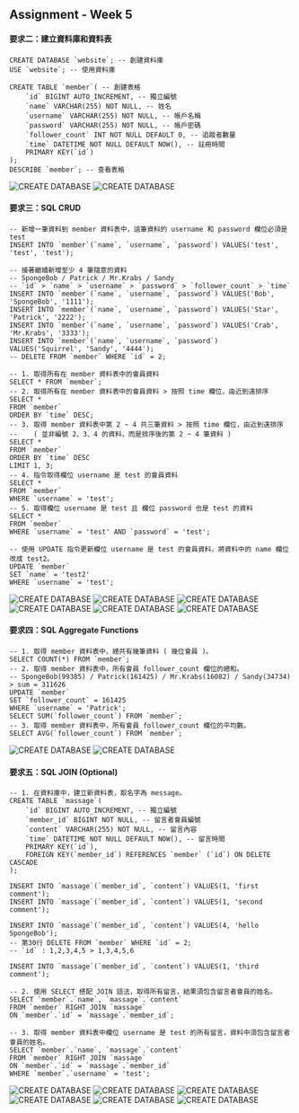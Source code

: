 ## Assignment - Week 5

#### 要求二：建立資料庫和資料表

```
CREATE DATABASE `website`; -- 創建資料庫
USE `website`; -- 使用資料庫 

CREATE TABLE `member`( -- 創建表格 
    `id` BIGINT AUTO_INCREMENT, -- 獨立編號
    `name` VARCHAR(255) NOT NULL, -- 姓名
    `username` VARCHAR(255) NOT NULL, -- 帳戶名稱
    `password` VARCHAR(255) NOT NULL, -- 帳戶密碼
    `follower_count` INT NOT NULL DEFAULT 0, -- 追蹤者數量
    `time` DATETIME NOT NULL DEFAULT NOW(), -- 註冊時間
    PRIMARY KEY(`id`)
);
DESCRIBE `member`; -- 查看表格 
```
![CREATE DATABASE](/images/1.png)
![CREATE DATABASE](/images/2.png)

#### 要求三：SQL CRUD

```
-- 新增一筆資料到 member 資料表中，這筆資料的 username 和 password 欄位必須是 test
INSERT INTO `member`(`name`, `username`, `password`) VALUES('test', 'test', 'test');

-- 接著繼續新增至少 4 筆隨意的資料
-- SpongeBob / Patrick / Mr.Krabs / Sandy
-- `id` > `name` > `username` > `password` > `follower_count` > `time`
INSERT INTO `member`(`name`, `username`, `password`) VALUES('Bob', 'SpongeBob', '1111');
INSERT INTO `member`(`name`, `username`, `password`) VALUES('Star', 'Patrick', '2222');
INSERT INTO `member`(`name`, `username`, `password`) VALUES('Crab', 'Mr.Krabs', '3333');
INSERT INTO `member`(`name`, `username`, `password`) VALUES('Squirrel', 'Sandy', '4444');
-- DELETE FROM `member` WHERE `id` = 2;

-- 1. 取得所有在 member 資料表中的會員資料
SELECT * FROM `member`; 
-- 2. 取得所有在 member 資料表中的會員資料 > 按照 time 欄位，由近到遠排序
SELECT * 
FROM `member`
ORDER BY `time` DESC;
-- 3. 取得 member 資料表中第 2 ~ 4 共三筆資料 > 按照 time 欄位，由近到遠排序
--    ( 並非編號 2、3、4 的資料，而是排序後的第 2 ~ 4 筆資料 )
SELECT *
FROM `member`
ORDER BY `time` DESC
LIMIT 1, 3;
-- 4. 指令取得欄位 username 是 test 的會員資料
SELECT *
FROM `member`
WHERE `username` = 'test';
-- 5. 取得欄位 username 是 test 且 欄位 password 也是 test 的資料
SELECT *
FROM `member`
WHERE `username` = 'test' AND `password` = 'test';

-- 使用 UPDATE 指令更新欄位 username 是 test 的會員資料，將資料中的 name 欄位改成 test2。
UPDATE `member`
SET `name` = 'test2'
WHERE `username` = 'test';
```
![CREATE DATABASE](/images/3.png)
![CREATE DATABASE](/images/4.png)
![CREATE DATABASE](/images/5.png)
![CREATE DATABASE](/images/6.png)
![CREATE DATABASE](/images/7.png)
![CREATE DATABASE](/images/8.png)

#### 要求四：SQL Aggregate Functions

```
-- 1. 取得 member 資料表中，總共有幾筆資料 ( 幾位會員 )。
SELECT COUNT(*) FROM `member`;
-- 2. 取得 member 資料表中，所有會員 follower_count 欄位的總和。
-- SpongeBob(99385) / Patrick(161425) / Mr.Krabs(16082) / Sandy(34734) > sum = 311626
UPDATE `member`
SET `follower_count` = 161425
WHERE `username` = 'Patrick';
SELECT SUM(`follower_count`) FROM `member`;
-- 3. 取得 member 資料表中，所有會員 follower_count 欄位的平均數。
SELECT AVG(`follower_count`) FROM `member`;
```
![CREATE DATABASE](/images/9.png)
![CREATE DATABASE](/images/10.png)

#### 要求五：SQL JOIN (Optional)

```
-- 1. 在資料庫中，建立新資料表，取名字為 message。
CREATE TABLE `massage`(
    `id` BIGINT AUTO_INCREMENT, -- 獨立編號
    `member_id` BIGINT NOT NULL, -- 留言者會員編號
    `content` VARCHAR(255) NOT NULL, -- 留言內容
    `time` DATETIME NOT NULL DEFAULT NOW(), -- 留言時間
    PRIMARY KEY(`id`),
    FOREIGN KEY(`member_id`) REFERENCES `member` (`id`) ON DELETE CASCADE
);

INSERT INTO `massage`(`member_id`, `content`) VALUES(1, 'first comment');
INSERT INTO `massage`(`member_id`, `content`) VALUES(1, 'second comment');

INSERT INTO `massage`(`member_id`, `content`) VALUES(4, 'hello SpongeBob'); 
-- 第30行 DELETE FROM `member` WHERE `id` = 2; 
-- `id` : 1,2,3,4,5 > 1,3,4,5,6

INSERT INTO `massage`(`member_id`, `content`) VALUES(1, 'third comment');

-- 2. 使用 SELECT 搭配 JOIN 語法，取得所有留言，結果須包含留言者會員的姓名。
SELECT `member`.`name`, `massage`.`content`
FROM `member` RIGHT JOIN `massage`
ON `member`.`id` = `massage`.`member_id`;

-- 3. 取得 member 資料表中欄位 username 是 test 的所有留言，資料中須包含留言者會員的姓名。
SELECT `member`.`name`, `massage`.`content`
FROM `member` RIGHT JOIN `massage`
ON `member`.`id` = `massage`.`member_id`
WHERE `member`.`username` = 'test';
```
![CREATE DATABASE](/images/11.png)
![CREATE DATABASE](/images/12.png)
![CREATE DATABASE](/images/13.png)
![CREATE DATABASE](/images/14.png)
![CREATE DATABASE](/images/15.png)
![CREATE DATABASE](/images/16.png)





